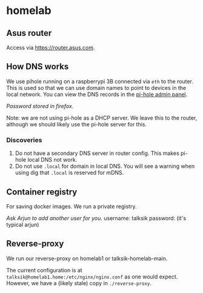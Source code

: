 # homelab

## Asus router
Access via https://router.asus.com.

## How DNS works
We use pihole running on a raspberrypi 3B connected via `eth` to the router. This is used so that we can use domain names to point to devices in the local network. You can view the DNS records in the [pi-hole admin panel](http://pi.hole/admin).

_Password stored in firefox._

Note: we are not using pi-hole as a DHCP server. We leave this to the router, although we should likely use the pi-hole server for this.

### Discoveries
1. Do not have a secondary DNS server in router config. This makes pi-hole local DNS not work.
2. Do not use `.local` for domain in local DNS. You will see a warning when using dig that `.local` is reserved for mDNS.

## Container registry
For saving docker images. We run a private registry.

_Ask Arjun to add another user for you._
username: talksik
password: (it's typical arjun)

## Reverse-proxy
We run our reverse-proxy on homelab1 or talksik-homelab-main.

The current configuration is at `talksik@homelab1.home:/etc/nginx/nginx.conf` as one would expect. However, we have a (likely stale) copy in `./reverse-proxy`.
